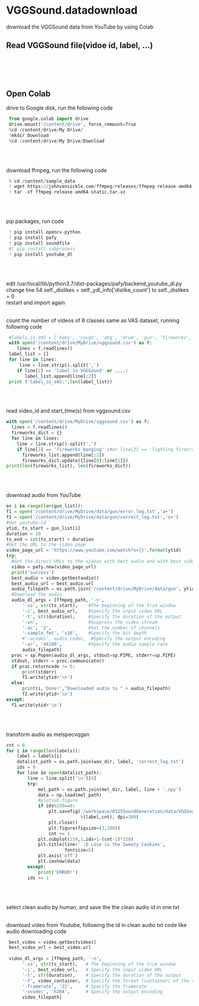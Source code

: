 # VGGSound.datadownload
download the VGGSound data from YouTube by using Colab

## Read VGGSound file(vidoe id, label, ...)<br/><br/><br/><br/>

## Open Colab
 drive to Google disk, run the following code
 ````python
  from google.colab import drive
  drive.mount('/content/drive', force_remount=True
  %cd /content/drive/My Drive/
  !mkdir Download
  %cd /content/drive/My Drive/Download
 ````
 <br/><br/>
 
 download ffmpeg, run the following code
 ````python
  % cd /content/sample_data
  ! wget https://johnvansickle.com/ffmpeg/releases/ffmpeg-release-amd64-static.tar.xz
  ! tar -xf ffmpeg-release-amd64-static.tar.xz
 ````
 <br/><br/>
 
 pip packages, run code
 ````python
  ! pip install opencv-python
  ! pip install pafy
  ! pip install soundfile
  #! pip install subprocess
  ! pip install youtube_dl
  ````
  <br/><br/>
  
 edit /usr/local/lib/python3.7/dist-packages/pafy/backend_youtube_dl.py 
 change  line 54  self._dislikes = self._ydl_info['dislike_count'] 
 to self._dislikes = 0
 <br/>
 restart and import again
 <br/><br/>
 
 count the number of videos of 8 classes same as VAS dataset, running following code
 ````python
  #labels_in_VAS = ['baby', 'cough', 'dog', 'drum', 'gun', 'fireworks', 'hammer', 'sneeze']
  with open('/content/drive/MyDrive/vggsound.csv') as f:
     lines = f.readlines()
  label_list = []
  for line in lines:
      line = line.strip().split(',')
     if line[2] == 'label in VGGSound' or ....:
        label_list.append(line[:2])
  print ('label_in_VAS:',len(label_list))
  ````
  <br/><br/>
  
  read video_id and start_time(s) from vggsound.csv
  ````python
  with open('/content/drive/MyDrive/vggsound.csv') as f:
    lines = f.readlines()
    fireworks_dict = {}
    for line in lines:
      line = line.strip().split(',')
      if line[2] == 'fireworks banging' :#or line[2] == 'lighting firecrackers' :
        fireworks_list.append(line[:2])
        fireworks_dict.update({line[0]:line[1]})
  print(len(fireworks_list), len(fireworks_dict))
  ````
  <br/><br/>
  
  download audio from YouTube
  ````python
  or i in range(len(gun_list)):
  f1 = open('/content/drive/MyDrive/data/gun/error_log.txt','a+')
  f2 = open('/content/drive/MyDrive/data/gun/correct_log.txt','a+')
  #Get youtube-id
  ytid, ts_start = gun_list[i]
  duration = 10
  ts_end = int(ts_start) + duration
  #Get the URL to the video page
  video_page_url = 'https://www.youtube.com/watch?v={}'.format(ytid)
  try:
    #Get the direct URLs to the videos with best audio and with best video (with audio)
    video = pafy.new(video_page_url)
    print('success')
    best_audio = video.getbestaudio()
    best_audio_url = best_audio.url
    audio_filepath = os.path.join('/content/drive/MyDrive/data/gun', ytid + '.' + audio_codec)
    #Download the audio
    audio_dl_args = [ffmpeg_path, '-n',
        '-ss', str(ts_start),    #The beginning of the trim window
        '-i', best_audio_url,    #Specify the input video URL
        '-t', str(duration),     #Specify the duration of the output
        '-vn',                   #Suppress the video stream
        '-ac', '2',              #Set the number of channels
        '-sample_fmt', 's16',    #Specify the bit depth
        #'-acodec', audio_codec,  #Specify the output encoding
        '-ar', '44100',          #Specify the audio sample rate
        audio_filepath]
    proc = sp.Popen(audio_dl_args, stdout=sp.PIPE, stderr=sp.PIPE)
    stdout, stderr = proc.communicate()
    if proc.returncode != 0:
        print(stderr)
        f1.write(ytid+'\n')
    else:
        print(i,'Done!',"Downloaded audio to " + audio_filepath)
        f2.write(ytid+'\n')
  except:
    f1.write(ytid+'\n')
  ````
  <br/><br/>
  
  
  transform audio as melspecvqgan
  ````python
  cnt = 0
  for i in range(len(labels)):
      label = labels[i]
      datalist_path = os.path.join(wav_dir, label, 'correct_log.txt')
      ids = 0
      for line in open(datalist_path):
          line = line.split('\n')[0]
          try:
              mel_path = os.path.join(mel_dir, label, line + '.npy')
              data = np.load(mel_path)
              #plotsub figure
              if ids%150==0:
                  plt.savefig('/workspace/0325SoundGeneration/data/VGGSound_melplot/%s/test_sub_%d.pdf'
                              %(label,cnt), dpi=300)
                  plt.close()
                  plt.figure(figsize=(3,100))
                  cnt += 1 
              plt.subplot(150,1,ids+1-(cnt-1)*150)
              plt.title(line+' :D Loie is the Sweety Cookies',
                        fontsize=5)
              plt.axis('off')
              plt.imshow(data)
          except:
              print('ERROR!')
          ids += 1
  ````
  <br/><br/>
  
  select clean audio by human, and save the the clean audio id in one txt
  <br/><br/>
  
  
  download video from Youtube, following the id in clean audio txt
  code like audio downloading code
  ````python
   best_video = video.getbestvideo()
   best_video_url = best_video.url
   
   video_dl_args = [ffmpeg_path, '-n',
        '-ss', str(ts_start),   # The beginning of the trim window
        '-i', best_video_url,   # Specify the input video URL
        '-t', str(duration),    # Specify the duration of the output
        '-f', video_container,  # Specify the format (container) of the video
        '-framerate', '22',     # Specify the framerate
        '-vcodec', 'h264',      # Specify the output encoding
        video_filepath]
   ````
  
  


  
  
  
  
  
